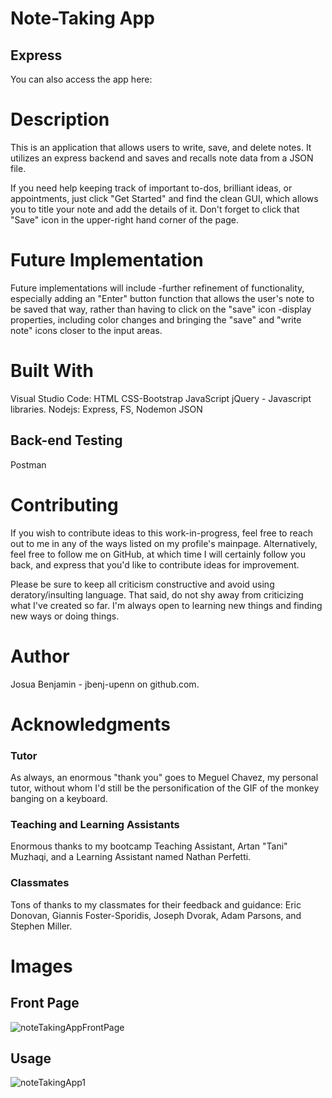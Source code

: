 # Note-Taking App
## Express

You can also access the app here: 

# Description
This is an application that allows users to write, save, and delete notes. It utilizes an express backend and saves and recalls note data from a JSON file.

If you need help keeping track of important to-dos, brilliant ideas, or appointments, just click "Get Started" and find the clean GUI, which allows you to title your note and add the details of it. Don't forget to click that "Save" icon in the upper-right hand corner of the page. 

# Future Implementation
Future implementations will include 
-further refinement of functionality, especially adding an "Enter" button function that allows the user's note to be saved that way, rather than having to click on the "save" icon
-display properties, including color changes and bringing the "save" and "write note" icons closer to the input areas. 

# Built With
Visual Studio Code:
HTML
CSS-Bootstrap
JavaScript
jQuery - Javascript libraries.
Nodejs: Express, FS, Nodemon
JSON

## Back-end Testing
Postman

# Contributing
If you wish to contribute ideas to this work-in-progress, feel free to reach out to me in any of the ways listed on my profile's mainpage. Alternatively, feel free to follow me on GitHub, at which time I will certainly follow you back, and express that you'd like to contribute ideas for improvement. 

Please be sure to keep all criticism constructive and avoid using deratory/insulting language. That said, do not shy away from criticizing what I've created so far. I'm always open to learning new things and finding new ways or doing things. 

# Author
Josua Benjamin - jbenj-upenn on github.com.

# Acknowledgments
### Tutor
As always, an enormous "thank you" goes to Meguel Chavez, my personal tutor, without whom I'd still be the personification of the GIF of the monkey banging on a keyboard.

### Teaching and Learning Assistants
Enormous thanks to my bootcamp Teaching Assistant, Artan "Tani" Muzhaqi, and a Learning Assistant named Nathan Perfetti.

### Classmates
Tons of thanks to my classmates for their feedback and guidance: Eric Donovan, Giannis Foster-Sporidis, Joseph Dvorak, Adam Parsons, and Stephen Miller.

# Images

## Front Page
![noteTakingAppFrontPage](https://user-images.githubusercontent.com/59940368/81519355-f8ba3700-930e-11ea-99db-1ae5e7427a90.png)

## Usage
![noteTakingApp1](https://user-images.githubusercontent.com/59940368/81519350-f48e1980-930e-11ea-9890-5b74f06dbbd1.png)

